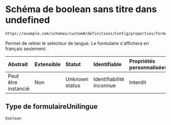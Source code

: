 # Schéma de boolean sans titre dans undefined

```txt
https://example.com/schemas/custom#/definitions/Config/properties/formulaireUnilingue
```

Permet de retirer le selecteur de langue. Le formulaire s'affichera en français seulement.

| Abstrait            | Extensible | Statut         | Identifiable             | Propriétés personnalisées | Propriétés Additionnelles | Limites d'accès | Défini dans                                                                        |
| :------------------ | :--------- | :------------- | :----------------------- | :------------------------ | :------------------------ | :-------------- | :--------------------------------------------------------------------------------- |
| Peut être instancié | Non        | Unknown status | Identifiabilité inconnue | Interdit                  | Autorisé                  | aucun           | [FRW.form.schema.json\*](../out/FRW.form.schema.json "ouvrir le schéma d'origine") |

## Type de formulaireUnilingue

`boolean`

